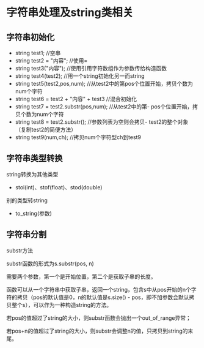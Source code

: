 # 字符串处理及string类相关

## 字符串初始化

- string test1;    //空串
- string test2 = "内容"; //使用=
- string test3("内容");   //使用引用字符数组作为参数传给构造函数
- string test4(test2); //用一个string初始化另一而string
- string test5(test2,pos,num); //从test2中的第pos个位置开始，拷贝个数为num个字符
- string test6 = test2 + "内容" + test3 //混合初始化
- string test7 = test2.substr(pos,num); //从test2中的第- pos个位置开始，拷贝个数为num个字符
- string test8 = test2.substr(); //参数列表为空则会拷贝- test2的整个对象（复制test2的简便方法）
- string test9(num,ch); //拷贝num个字符型ch到test9

## 字符串类型转换

string转换为其他类型
- stoi(int)、stof(float)、stod(double)

别的类型转string
- to_string(参数)

## 字符串分割

substr方法

substr函数的形式为s.substr(pos, n)

需要两个参数，第一个是开始位置，第二个是获取子串的长度。

函数可以从一个字符串中获取子串，返回一个string，包含s中从pos开始的n个字符的拷贝（pos的默认值是0，n的默认值是s.size() - pos，即不加参数会默认拷贝整个s），可以作为一种构造string的方法。

若pos的值超过了string的大小，则substr函数会抛出一个out_of_range异常；

若pos+n的值超过了string的大小，则substr会调整n的值，只拷贝到string的末尾。
